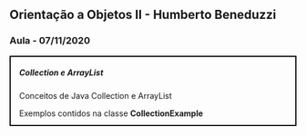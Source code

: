 ## Orientação a Objetos II - Humberto Beneduzzi

### Aula - 07/11/2020

<div style="border: 2px solid black; height: 120px; padding: 0 15px">
  <h5>Collection e ArrayList</h5>
  Conceitos de Java Collection e ArrayList

  Exemplos contidos na classe <b>CollectionExample</b>
</div>